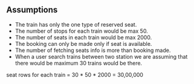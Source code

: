 
## Assumptions

- The train has only the one type of reserved seat.
- The number of stops for each train would be max 50.
- The number of seats in each train would be max 2000.
- The booking can only be made only if seat is available.
- The number of fetching seats info is more than booking made.
- When a user search trains between two station we are assuming that there 
  would be maximum 30 trains would be there.

seat rows for each train = 30 * 50 * 2000 = 30,00,000
